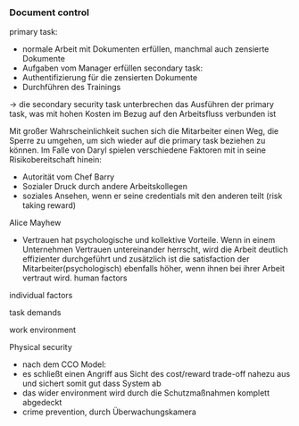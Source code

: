 ### Document control

primary task: 
- normale Arbeit mit Dokumenten erfüllen, manchmal auch zensierte Dokumente
- Aufgaben vom Manager erfüllen
secondary task: 
- Authentifizierung für die zensierten Dokumente
- Durchführen des Trainings

-> die secondary security task unterbrechen das Ausführen der primary task, was mit hohen Kosten im Bezug auf den Arbeitsfluss verbunden ist

Mit großer Wahrscheinlichkeit suchen sich die Mitarbeiter einen Weg, die Sperre zu umgehen, um sich wieder auf die primary task beziehen zu können. Im Falle von Daryl spielen verschiedene Faktoren mit in seine Risikobereitschaft hinein:
- Autorität vom Chef Barry
- Sozialer Druck durch andere Arbeitskollegen
- soziales Ansehen, wenn er seine credentials mit den anderen teilt (risk taking reward)


Alice Mayhew
- Vertrauen hat psychologische und kollektive Vorteile. Wenn in einem Unternehmen Vertrauen untereinander herrscht, wird die Arbeit deutlich effizienter durchgeführt und zusätzlich ist die satisfaction der Mitarbeiter(psychologisch) ebenfalls höher, wenn ihnen bei ihrer Arbeit vertraut wird.
human factors

individual factors



task demands



work environment



Physical security
- nach dem CCO Model:
- es schließt einen Angriff aus Sicht des cost/reward trade-off nahezu aus und sichert somit gut dass System ab
- das wider environment wird durch die Schutzmaßnahmen komplett abgedeckt 
- crime prevention, durch Überwachungskamera
